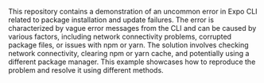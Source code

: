 This repository contains a demonstration of an uncommon error in Expo CLI related to package installation and update failures. The error is characterized by vague error messages from the CLI and can be caused by various factors, including network connectivity problems, corrupted package files, or issues with npm or yarn. The solution involves checking network connectivity, clearing npm or yarn cache, and potentially using a different package manager.  This example showcases how to reproduce the problem and resolve it using different methods.